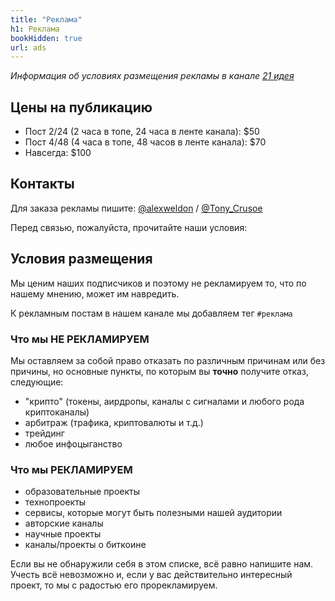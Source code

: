 ```yaml
---
title: "Реклама"
h1: Реклама
bookHidden: true
url: ads
---
```


_Информация об условиях размещения рекламы в канале [21 идея](https://t.me/bitcoin21ideas)_

## Цены на публикацию
 
 - Пост 2/24 (2 часа в топе, 24 часа в ленте канала): $50
 - Пост 4/48 (4 часа в топе, 48 часов в ленте канала): $70
 - Навсегда: $100

## Контакты

Для заказа рекламы пишите: [@alexweldon](https://t.me/alexweldon) / [@Tony_Crusoe](https://t.me/Tony_Crusoe)

Перед связью, пожалуйста, прочитайте наши условия:

## Условия размещения 

Мы ценим наших подписчиков и поэтому не рекламируем то, что по нашему мнению, может им навредить.
 
К рекламным постам в нашем канале мы добавляем тег `#реклама`
 
### Что мы **НЕ РЕКЛАМИРУЕМ**
 
Мы оставляем за собой право отказать по различным причинам или без причины, но основные пункты, по которым вы **точно** получите отказ, следующие:
  
 - "крипто" (токены, аирдропы, каналы с сигналами и любого рода криптоканалы)
 - арбитраж (трафика, криптовалюты и т.д.)
 - трейдинг
 - любое инфоцыганство
 
 ### Что мы **РЕКЛАМИРУЕМ**
 
 - образовательные проекты
 - технопроекты
 - сервисы, которые могут быть полезными нашей аудитории
 - авторские каналы
 - научные проекты
 - каналы/проекты о биткоине
   
 Если вы не обнаружили себя в этом списке, всё равно напишите нам. Учесть всё невозможно и, если у вас действительно интересный проект, то мы с радостью его прорекламируем.
